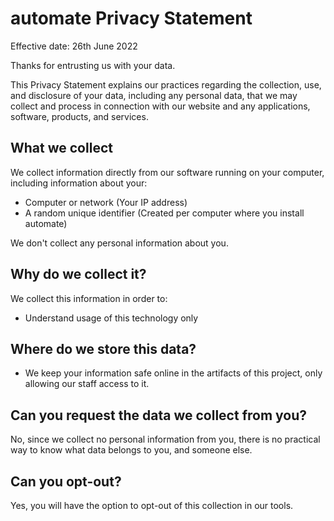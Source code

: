 ﻿# automate Privacy Statement

Effective date: 26th June 2022

Thanks for entrusting us with your data.

This Privacy Statement explains our practices regarding the collection, use, and disclosure of your data, including any personal data, that we may collect and process in connection with our website and any applications, software, products, and services.

## What we collect

We collect information directly from our software running on your computer, including information about your:

* Computer or network (Your IP address)
* A random unique identifier (Created per computer where you install automate)

We don't collect any personal information about you.

## Why do we collect it?

We collect this information in order to:

* Understand usage of this technology only

## Where do we store this data?

* We keep your information safe online in the artifacts of this project, only allowing our staff access to it.

## Can you request the data we collect from you?

No, since we collect no personal information from you, there is no practical way to know what data belongs to you, and someone else.

## Can you opt-out?

Yes, you will have the option to opt-out of this collection in our tools.